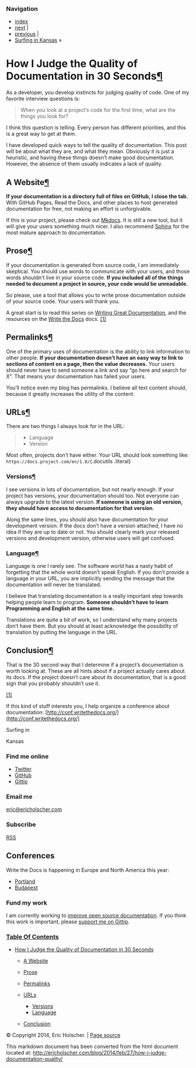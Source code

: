 ### Navigation

-   [index](../../../../../genindex/ "General Index")
-   [next](../../../../2013/dec/23/read-the-docs-2013-stats/ "Read the Docs 2013 Stats")
    |
-   [previous](../../11/sphinx-isnt-just-for-python/ "Sphinx isn’t just for Python")
    |
-   [Surfing in Kansas](../../../../../) »

How I Judge the Quality of Documentation in 30 Seconds[¶](#how-i-judge-the-quality-of-documentation-in-30-seconds "Permalink to this headline")
===============================================================================================================================================

As a developer, you develop instincts for judging quality of code. One
of my favorite interview questions is:

> When you look at a project’s code for the first time, what are the
> things you look for?

I think this question is telling. Every person has different priorities,
and this is a great way to get at them.

I have developed quick ways to tell the quality of documentation. This
post will be about what they are, and what they mean. Obviously it is
just a heuristic, and having these things doesn’t make good
documentation. However, the absence of them usually indicates a lack of
quality.

A Website[¶](#a-website "Permalink to this headline")
-----------------------------------------------------

**If your documentation is a directory full of files on GitHub, I close
the tab.** With GitHub Pages, Read the Docs, and other places to host
generated documentation for free, not making an effort is unforgivable.

If this is your project, please check out
[Mkdocs](http://www.mkdocs.org/). It is still a new tool, but it will
give your users something much nicer. I also recommend
[Sphinx](http://sphinx-doc.org/) for the most mature approach to
documentation.

Prose[¶](#prose "Permalink to this headline")
---------------------------------------------

If your documentation is generated from source code, I am immediately
skeptical. You should use words to communicate with your users, and
those words shouldn’t live in your source code. **If you included all of
the things needed to document a project in source, your code would be
unreadable.**

So please, use a tool that allows you to write prose documentation
outside of your source code. Your users will thank you.

A great start is to read this series on [Writing Great
Documentation](http://jacobian.org/writing/great-documentation/), and
the resources on the [Write the
Docs](http://docs.writethedocs.org/#contents) docs. [[1]](#id2)

Permalinks[¶](#permalinks "Permalink to this headline")
-------------------------------------------------------

One of the primary uses of documentation is the ability to link
information to other people. **If your documentation doesn’t have an
easy way to link to sections of content on a page, then the value
decreases.** Your users should never have to send someone a link and say
“go here and search for X”. That means your documentation has failed
your users.

You’ll notice even my blog has permalinks. I believe all text content
should, because it greatly increases the utility of the content.

URLs[¶](#urls "Permalink to this headline")
-------------------------------------------

There are two things I always look for in the URL:

> -   Language
> -   Version

Most often, projects don’t have either. Your URL should look something
like: `https://docs.project.com/en/1.0/`{.docutils .literal}

### Versions[¶](#versions "Permalink to this headline")

I see versions in lots of documentation, but not nearly enough. If your
project has versions, your documentation should too. Not everyone can
always upgrade to the latest version. **If someone is using an old
version, they should have access to documentation for that version**.

Along the same lines, you should also have documentation for your
development version. If the docs don’t have a version attached, I have
no idea if they are up to date or not. You should clearly mark your
released versions and development version, otherwise users will get
confused.

### Language[¶](#language "Permalink to this headline")

Language is one I rarely see. The software world has a nasty habit of
forgetting that the whole world doesn’t speak English. If you don’t
provide a language in your URL, you are implicitly sending the message
that the documentation will never be translated.

I believe that translating documentation is a really important step
towards helping people learn to program. **Someone shouldn’t have to
learn Programming and English at the same time.**

Translations are quite a bit of work, so I understand why many projects
don’t have them. But you should at least acknowledge the possibility of
translation by putting the language in the URL.

Conclusion[¶](#conclusion "Permalink to this headline")
-------------------------------------------------------

That is the 30 second way that I determine if a project’s documentation
is worth looking at. These are all hints about if a project actually
cares about its docs. If the project doesn’t care about its
documentation, that is a good sign that you probably shouldn’t use it.

[[1]](#id1)

If this kind of stuff interests you, I help organize a conference about
documentation:
[http://conf.writethedocs.org/](http://conf.writethedocs.org/)

[](../../../../../)

Surfing in

Kansas

### Find me online

-   [Twitter](https://twitter.com/ericholscher)
-   [GitHub](https://github.com/ericholscher)
-   [Gittip](https://gittip.com/ericholscher)

### Email me

eric@ericholscher.com

### Subscribe

[RSS](http://feeds.feedburner.com/EricsThoughts)

Conferences
-----------

Write the Docs is happening in Europe and North America this year:

-   [Portland](http://conf.writethedocs.org/na/2014/)
-   [Budapest](http://conf.writethedocs.org/eu/2014/)

### Fund my work

I am currently working to [improve open source
documentation](http://ericholscher.com/blog/2013/sep/25/help-me-improve-documentation/).
If you think this work is important, please [support me on
Gittip](https://www.gittip.com/ericholscher).

### [Table Of Contents](../../../../../)

-   [How I Judge the Quality of Documentation in 30 Seconds](#)
    -   [A Website](#a-website)
    -   [Prose](#prose)
    -   [Permalinks](#permalinks)
    -   [URLs](#urls)
        -   [Versions](#versions)
        -   [Language](#language)

    -   [Conclusion](#conclusion)

© Copyright 2014, Eric Holscher. | [Page
source](../../../../../_sources/blog/2014/feb/27/how-i-judge-documentation-quality.txt)

This markdown document has been converted from the html document located at:
http://ericholscher.com/blog/2014/feb/27/how-i-judge-documentation-quality/
